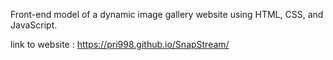 Front-end model of a dynamic image gallery website using HTML, CSS, and JavaScript.

link to website : https://pri998.github.io/SnapStream/
